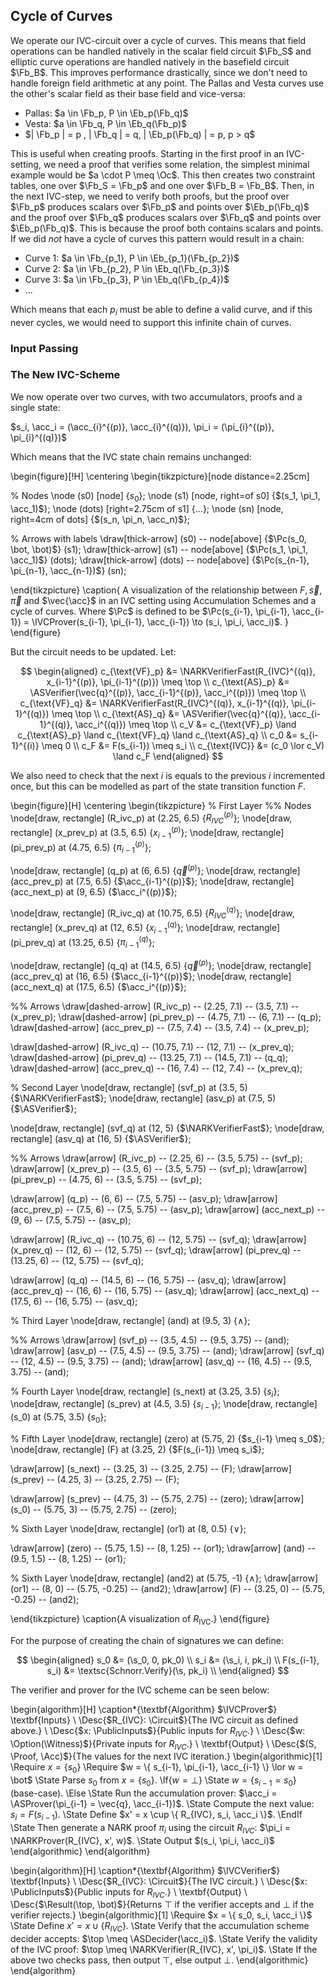 ## Cycle of Curves

We operate our IVC-circuit over a cycle of curves. This means that field
operations can be handled natively in the scalar field circuit $\Fb_S$
and elliptic curve operations are handled natively in the basefield circuit
$\Fb_B$. This improves performance drastically, since we don't need to handle
foreign field arithmetic at any point. The Pallas and Vesta curves use the
other's scalar field as their base field and vice-versa:

- Pallas: $a \in \Fb_p, P \in \Eb_p(\Fb_q)$
- Vesta:  $a \in \Fb_q, P \in \Eb_q(\Fb_p)$
- $| \Fb_p | = p , | \Fb_q | = q, | \Eb_p(\Fb_q) | = p, p > q$

This is useful when creating proofs. Starting in the first proof in an
IVC-setting, we need a proof that verifies some relation, the simplest
minimal example would be $a \cdot P \meq \Oc$. This then creates two constraint
tables, one over $\Fb_S = \Fb_p$ and one over $\Fb_B = \Fb_B$. Then, in the
next IVC-step, we need to verify both proofs, but the proof over $\Fb_p$
produces scalars over $\Fb_p$ and points over $\Eb_p(\Fb_q)$ and the proof
over $\Fb_q$ produces scalars over $\Fb_q$ and points over $\Eb_p(\Fb_q)$. This
is because the proof both contains scalars and points. If we did _not_
have a cycle of curves this pattern would result in a chain:

- Curve 1: $a \in \Fb_{p_1}, P \in \Eb_{p_1}(\Fb_{p_2})$
- Curve 2: $a \in \Fb_{p_2}, P \in \Eb_q(\Fb_{p_3})$
- Curve 3: $a \in \Fb_{p_3}, P \in \Eb_q(\Fb_{p_4})$
- ...

Which means that each $p_i$ must be able to define a valid curve, and if
this never cycles, we would need to support this infinite chain of curves. 

### Input Passing

<!-- The above section describes how each language instruction is mapped to -->
<!-- one of two circuits, verifying both circuits should convince the verifier -->
<!-- that the program $f(w, x)$ is satisfied. However, for the Elliptic Curve -->
<!-- Multiplication and the Poseidon Hashes, we need to pass inputs from one circuit -->
<!-- to another. We have a circuit over $\Fb_p$, $C(\Fb_p)$, and a circuit over -->
<!-- $\Fb_q$, $C(\Fb_q)$, with $p > q$. We wish to pass a message from $C(\Fb_q)$ -->
<!-- to $C(\Fb_p)$ and want to convince the verifier that $v_q = v_p$. Naively, -->
<!-- if these values are added as public inputs, the verifier could add the check -->
<!-- that $v_q \meq v_p$, but once we get to IVC, this becomes unfeasible, as the -->
<!-- set of values to check will grow as the IVC chain grows, which in worst-case -->
<!-- makes the proof size $\Oc(n)$. -->

<!-- Since the values of $v_q$ is committed to in the public input, the verifier -->
<!-- has the commitment $C^{(q)}_{PI}$ and likewise for $p$, the verifier knows -->
<!-- $v_p, C^{(q)}_{PI}$. So we pass $v_q$ to $C(\Fb_p)$ as $v_p$ and then verify -->
<!-- add the following constraint to $C(\Fb_p)$: -->

<!-- $$C^{(p)}_{PI} \meq v_p \cdot G_1 \in \Eb_p(\Fb_q)$$ -->

<!-- This proves that I know the openings of the commitment $C^{(p)}_{PI}$, -->
<!-- and since I know that this opening correspond to the public inputs, by the -->
<!-- binding property of the commitment scheme, I know the public inputs of the -->
<!-- other circuit. -->

<!-- Now, what if we reverse the flow? I now have a value $v_p$, in $C(\Fb_p)$, -->
<!-- that I want to pass to $C(\Fb_q)$. Here the problem is that since $p > q$, -->
<!-- the value might be too large to represent in $\Fb_q$-field. The solution is -->
<!-- to decompose the value as such: -->

<!-- $$v_p = 2 h + l$$ -->

<!-- Where $h$ represents the high-bits of $v_p$ ($h \in [0, 2^{\floor{\log{p}}}]$) -->
<!-- and $l$ represents the low-bit ($h \in \Bb$). The value $v_p$ can now be -->
<!-- represented with $h, l$, both of which are less than $q$. Which means we -->
<!-- can pass the value to $C(\Fb_q)$. -->

<!-- The final constraints on each side then becomes: -->

<!-- - $\Fb_q$: -->
  <!-- - $C^{(p)}_{PI} \meq h G_1 + l G_2$ -->
  <!-- - $C^{(p)}_{PI} \meq h G_1 + l G_2$ -->
<!-- - $\Fb_p$: -->
  <!-- - $v_p = 2 h + l$ -->
  <!-- - $h \in [0, 2^{\floor{\log{p}}}]$ (range check) -->
  <!-- - $l \in \Bb$ (simple boolean constraint) -->

### The New IVC-Scheme

We now operate over two curves, with two accumulators, proofs and a single state:

$s_i, \acc_i = (\acc_{i}^{(p)}, \acc_{i}^{(q)}), \pi_i = (\pi_{i}^{(p)}, \pi_{i}^{(q)})$

Which means that the IVC state chain remains unchanged:

\begin{figure}[!H]
\centering
\begin{tikzpicture}[node distance=2.25cm]

  % Nodes
  \node (s0) [node] {$s_0$};
  \node (s1) [node, right=of s0] {$(s_1, \pi_1, \acc_1)$};
  \node (dots) [right=2.75cm of s1] {$\dots$};
  \node (sn) [node, right=4cm of dots] {$(s_n, \pi_n, \acc_n)$};

  % Arrows with labels
  \draw[thick-arrow] (s0) -- node[above] {$\Pc(s_0, \bot, \bot)$} (s1);
  \draw[thick-arrow] (s1) -- node[above] {$\Pc(s_1, \pi_1, \acc_1)$} (dots);
  \draw[thick-arrow] (dots) -- node[above] {$\Pc(s_{n-1}, \pi_{n-1}, \acc_{n-1})$} (sn);

\end{tikzpicture}
\caption{
  A visualization of the relationship between $F, \vec{s}, \vec{\pi}$ and
  $\vec{\acc}$ in an IVC setting using Accumulation Schemes and a cycle of
  curves. Where $\Pc$ is defined to be $\Pc(s_{i-1}, \pi_{i-1}, \acc_{i-1})
  = \IVCProver(s_{i-1}, \pi_{i-1}, \acc_{i-1}) \to (s_i, \pi_i, \acc_i)$.
}
\end{figure}

But the circuit needs to be updated. Let:

$$
\begin{aligned}
  c_{\text{VF}_p} &= \NARKVerifierFast(R_{IVC}^{(q)}, x_{i-1}^{(p)}, \pi_{i-1}^{(p)}) \meq \top \\
  c_{\text{AS}_p} &= \ASVerifier(\vec{q}^{(p)}, \acc_{i-1}^{(p)}, \acc_i^{(p)}) \meq \top \\
  c_{\text{VF}_q} &= \NARKVerifierFast(R_{IVC}^{(q)}, x_{i-1}^{(q)}, \pi_{i-1}^{(q)}) \meq \top \\
  c_{\text{AS}_q} &= \ASVerifier(\vec{q}^{(q)}, \acc_{i-1}^{(q)}, \acc_i^{(q)}) \meq \top \\
  c_V &= c_{\text{VF}_p} \land c_{\text{AS}_p} \land c_{\text{VF}_q} \land c_{\text{AS}_q} \\ 
  c_0 &= s_{i-1}^{(i)} \meq 0 \\
  c_F &= F(s_{i-1}) \meq s_i \\
  c_{\text{IVC}} &= (c_0 \lor c_V) \land c_F
\end{aligned}
$$

We also need to check that the next $i$ is equals to the previous $i$
incremented once, but this can be modelled as part of the state transition
function $F$.

\begin{figure}[H]
\centering
\begin{tikzpicture}
  % First Layer
  %% Nodes
  \node[draw, rectangle] (R_ivc_p) at (2.25, 6.5) {$R_{IVC}^{(p)}$};
  \node[draw, rectangle] (x_prev_p) at (3.5, 6.5) {$x_{i-1}^{(p)}$};
  \node[draw, rectangle] (pi_prev_p) at (4.75, 6.5) {$\pi_{i-1}^{(p)}$};

  \node[draw, rectangle] (q_p) at (6, 6.5) {$\vec{q}^{(p)}$};
  \node[draw, rectangle] (acc_prev_p) at (7.5, 6.5) {$\acc_{i-1}^{(p)}$};
  \node[draw, rectangle] (acc_next_p) at (9, 6.5) {$\acc_i^{(p)}$};

  \node[draw, rectangle] (R_ivc_q) at (10.75, 6.5) {$R_{IVC}^{(q)}$};
  \node[draw, rectangle] (x_prev_q) at (12, 6.5) {$x_{i-1}^{(q)}$};
  \node[draw, rectangle] (pi_prev_q) at (13.25, 6.5) {$\pi_{i-1}^{(q)}$};

  \node[draw, rectangle] (q_q) at (14.5, 6.5) {$\vec{q}^{(p)}$};
  \node[draw, rectangle] (acc_prev_q) at (16, 6.5) {$\acc_{i-1}^{(p)}$};
  \node[draw, rectangle] (acc_next_q) at (17.5, 6.5) {$\acc_i^{(p)}$};

  %% Arrows
  \draw[dashed-arrow] (R_ivc_p) -- (2.25, 7.1) -- (3.5, 7.1) -- (x_prev_p);
  \draw[dashed-arrow] (pi_prev_p) -- (4.75, 7.1) -- (6, 7.1) -- (q_p);
  \draw[dashed-arrow] (acc_prev_p) -- (7.5, 7.4) -- (3.5, 7.4) -- (x_prev_p);

  \draw[dashed-arrow] (R_ivc_q) -- (10.75, 7.1) -- (12, 7.1) -- (x_prev_q);
  \draw[dashed-arrow] (pi_prev_q) -- (13.25, 7.1) -- (14.5, 7.1) -- (q_q);
  \draw[dashed-arrow] (acc_prev_q) -- (16, 7.4) -- (12, 7.4) -- (x_prev_q);

  % Second Layer
  \node[draw, rectangle] (svf_p) at (3.5, 5) {$\NARKVerifierFast$};
  \node[draw, rectangle] (asv_p) at (7.5, 5) {$\ASVerifier$};

  \node[draw, rectangle] (svf_q) at (12, 5) {$\NARKVerifierFast$};
  \node[draw, rectangle] (asv_q) at (16, 5) {$\ASVerifier$};

  %% Arrows
  \draw[arrow] (R_ivc_p) -- (2.25, 6) -- (3.5, 5.75) -- (svf_p);
  \draw[arrow] (x_prev_p) -- (3.5, 6) -- (3.5, 5.75) -- (svf_p);
  \draw[arrow] (pi_prev_p) -- (4.75, 6) -- (3.5, 5.75) -- (svf_p);

  \draw[arrow] (q_p) -- (6, 6) -- (7.5, 5.75) -- (asv_p);
  \draw[arrow] (acc_prev_p) -- (7.5, 6) -- (7.5, 5.75) -- (asv_p);
  \draw[arrow] (acc_next_p) -- (9, 6) -- (7.5, 5.75) -- (asv_p);

  \draw[arrow] (R_ivc_q) -- (10.75, 6) -- (12, 5.75) -- (svf_q);
  \draw[arrow] (x_prev_q) -- (12, 6) -- (12, 5.75) -- (svf_q);
  \draw[arrow] (pi_prev_q) -- (13.25, 6) -- (12, 5.75) -- (svf_q);

  \draw[arrow] (q_q) -- (14.5, 6) -- (16, 5.75) -- (asv_q);
  \draw[arrow] (acc_prev_q) -- (16, 6) -- (16, 5.75) -- (asv_q);
  \draw[arrow] (acc_next_q) -- (17.5, 6) -- (16, 5.75) -- (asv_q);

  % Third Layer
  \node[draw, rectangle] (and) at (9.5, 3) {$\land$};

  %% Arrows
  \draw[arrow] (svf_p) -- (3.5, 4.5) -- (9.5, 3.75) -- (and);
  \draw[arrow] (asv_p) -- (7.5, 4.5) -- (9.5, 3.75) -- (and);
  \draw[arrow] (svf_q) -- (12, 4.5) -- (9.5, 3.75) -- (and);
  \draw[arrow] (asv_q) -- (16, 4.5) -- (9.5, 3.75) -- (and);

  % Fourth Layer
  \node[draw, rectangle] (s_next) at (3.25, 3.5) {$s_i$};
  \node[draw, rectangle] (s_prev) at (4.5, 3.5) {$s_{i-1}$};
  \node[draw, rectangle] (s_0) at (5.75, 3.5) {$s_0$};

  % Fifth Layer
  \node[draw, rectangle] (zero) at (5.75, 2) {$s_{i-1} \meq s_0$};
  \node[draw, rectangle] (F) at (3.25, 2) {$F(s_{i-1}) \meq s_i$};

  \draw[arrow] (s_next) -- (3.25, 3) -- (3.25, 2.75) -- (F);
  \draw[arrow] (s_prev) -- (4.25, 3) -- (3.25, 2.75) -- (F);

  \draw[arrow] (s_prev) -- (4.75, 3) -- (5.75, 2.75) -- (zero);
  \draw[arrow] (s_0) -- (5.75, 3) -- (5.75, 2.75) -- (zero);

  % Sixth Layer
  \node[draw, rectangle] (or1) at (8, 0.5) {$\lor$};
  
  \draw[arrow] (zero) -- (5.75, 1.5) -- (8, 1.25) -- (or1);
  \draw[arrow] (and) -- (9.5, 1.5) -- (8, 1.25) -- (or1);

  % Sixth Layer
  \node[draw, rectangle] (and2) at (5.75, -1) {$\land$};
  \draw[arrow] (or1) -- (8, 0) -- (5.75, -0.25) -- (and2);
  \draw[arrow] (F) -- (3.25, 0) -- (5.75, -0.25) -- (and2);

\end{tikzpicture}
\caption{A visualization of $R_{\text{IVC}}$.}
\end{figure}

For the purpose of creating the chain of signatures we can define:

$$
\begin{aligned}
  s_0 &= (\s_0, 0, pk_0) \\
  s_i &= (\s_i, i, pk_i) \\
  F(s_{i-1}, s_i) &= \textsc{Schnorr.Verify}(\s, pk_i) \\
\end{aligned}
$$

<!-- Before describing the IVC protocol, we first describe the circuit for the -->
<!-- IVC relation as it's more complex than for the naive SNARK-based approach. Let: -->

<!-- - $\pi_{i-1} = \vec{q}, \acc_{i-1}, s_{i-1}$ from the previous iteration. -->
<!-- - $s_i = F(s_{i-1})$ -->
<!-- - $\acc_i = \ASProver(\vec{q}, \acc_{i-1})$ -->

<!-- Giving us the public inputs $x = \{ R_{IVC}, s_0, s_i, \acc_i \}$ and witness -->
<!-- $w = \{ s_{i-1}, \pi_{i-1} = \vec{q}, \acc_{i-1} \}$, which will be used to -->
<!-- construct the the IVC circuit $R_{IVC}$: -->
<!-- $$ -->
<!-- \begin{aligned} -->
  <!-- x_{i-1} &:= \{ R_{IVC}, s_{i-1}, \acc_{i-1} \} \\ -->
  <!-- \Vc_1   &:= \NARKVerifierFast(R_{IVC}, x_{i-1}, \pi_{i-1}) \meq \top \\ -->
  <!-- \Vc_2   &:= \ASVerifier(\pi_{i-1} = \vec{q}, \acc_{i-1}, \acc_i) \meq \top \\ -->
  <!-- R_{IVC} &:= \text{I.K } w \text{ s.t. } F(s_{i-1}) \meq s_i \land (s_{i-1} \meq s_0 \lor ( \Vc_1 \land \Vc_2 ) ) \\ -->
<!-- \end{aligned} -->
<!-- $$ -->


The verifier and prover for the IVC scheme can be seen below:

\begin{algorithm}[H]
\caption*{\textbf{Algorithm} $\IVCProver$}
\textbf{Inputs} \\
  \Desc{$R_{IVC}: \Circuit$}{The IVC circuit as defined above.} \\
  \Desc{$x: \PublicInputs$}{Public inputs for $R_{IVC}$.} \\
  \Desc{$w: \Option(\Witness)$}{Private inputs for $R_{IVC}$.} \\
\textbf{Output} \\
  \Desc{$(S, \Proof, \Acc)$}{The values for the next IVC iteration.}
\begin{algorithmic}[1]
  \Require $x = \{ s_0 \}$
  \Require $w = \{ s_{i-1}, \pi_{i-1}, \acc_{i-1} \} \lor w = \bot$
  \State Parse $s_0$ from $x = \{ s_0 \}$.
  \If{$w = \bot$}
    \State $w = \{ s_{i-1} = s_0 \}$ (base-case).
  \Else
    \State Run the accumulation prover: $\acc_i = \ASProver(\pi_{i-1} = \vec{q}, \acc_{i-1})$.
    \State Compute the next value: $s_i = F(s_{i-1})$.
    \State Define $x' = x \cup \{ R_{IVC}, s_i, \acc_i \}$.
  \EndIf
  \State Then generate a NARK proof $\pi_i$ using the circuit $R_{IVC}$: $\pi_i = \NARKProver(R_{IVC}, x', w)$.
  \State Output $(s_i, \pi_i, \acc_i)$
\end{algorithmic}
\end{algorithm}

\begin{algorithm}[H]
\caption*{\textbf{Algorithm} $\IVCVerifier$}
\textbf{Inputs} \\
  \Desc{$R_{IVC}: \Circuit$}{The IVC circuit.} \\
  \Desc{$x: \PublicInputs$}{Public inputs for $R_{IVC}$.} \\
\textbf{Output} \\
  \Desc{$\Result(\top, \bot)$}{Returns $\top$ if the verifier accepts and $\bot$ if the verifier rejects.}
\begin{algorithmic}[1]
  \Require $x = \{ s_0, s_i, \acc_i \}$
  \State Define $x' = x \cup \{ R_{IVC} \}$.
  \State Verify that the accumulation scheme decider accepts: $\top \meq \ASDecider(\acc_i)$.
  \State Verify the validity of the IVC proof: $\top \meq \NARKVerifier(R_{IVC}, x', \pi_i)$.
  \State If the above two checks pass, then output $\top$, else output $\bot$.
\end{algorithmic}
\end{algorithm}


